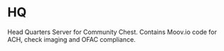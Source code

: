 # HQ
Head Quarters Server for Community Chest. Contains Moov.io code for ACH, check imaging and OFAC compliance.

